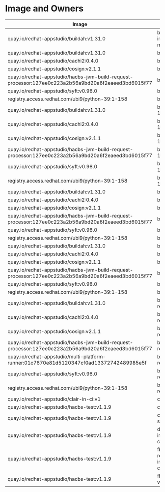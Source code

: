 # Image and Owners 
|  Image | Task  | Owner  |
| -------- | ------- | ------- |
| quay.io/redhat-appstudio/buildah:v1.31.0 | build-image-manifest | Unknown | 
| quay.io/redhat-appstudio/buildah:v1.31.0 | buildah | Unknown | 
| quay.io/redhat-appstudio/cachi2:0.4.0 | buildah | Unknown | 
| quay.io/redhat-appstudio/cosign:v2.1.1 | buildah | Unknown | 
| quay.io/redhat-appstudio/hacbs-jvm-build-request-processor:127ee0c223a2b56a9bd20a6f2eaeed3bd6015f77 | buildah | Unknown | 
| quay.io/redhat-appstudio/syft:v0.98.0 | buildah | Unknown | 
| registry.access.redhat.com/ubi9/python-39:1-158 | buildah | Unknown | 
| quay.io/redhat-appstudio/buildah:v1.31.0 | buildah-10gb | Unknown | 
| quay.io/redhat-appstudio/cachi2:0.4.0 | buildah-10gb | Unknown | 
| quay.io/redhat-appstudio/cosign:v2.1.1 | buildah-10gb | Unknown | 
| quay.io/redhat-appstudio/hacbs-jvm-build-request-processor:127ee0c223a2b56a9bd20a6f2eaeed3bd6015f77 | buildah-10gb | Unknown | 
| quay.io/redhat-appstudio/syft:v0.98.0 | buildah-10gb | Unknown | 
| registry.access.redhat.com/ubi9/python-39:1-158 | buildah-10gb | Unknown | 
| quay.io/redhat-appstudio/buildah:v1.31.0 | buildah-6gb | Unknown | 
| quay.io/redhat-appstudio/cachi2:0.4.0 | buildah-6gb | Unknown | 
| quay.io/redhat-appstudio/cosign:v2.1.1 | buildah-6gb | Unknown | 
| quay.io/redhat-appstudio/hacbs-jvm-build-request-processor:127ee0c223a2b56a9bd20a6f2eaeed3bd6015f77 | buildah-6gb | Unknown | 
| quay.io/redhat-appstudio/syft:v0.98.0 | buildah-6gb | Unknown | 
| registry.access.redhat.com/ubi9/python-39:1-158 | buildah-6gb | Unknown | 
| quay.io/redhat-appstudio/buildah:v1.31.0 | buildah-8gb | Unknown | 
| quay.io/redhat-appstudio/cachi2:0.4.0 | buildah-8gb | Unknown | 
| quay.io/redhat-appstudio/cosign:v2.1.1 | buildah-8gb | Unknown | 
| quay.io/redhat-appstudio/hacbs-jvm-build-request-processor:127ee0c223a2b56a9bd20a6f2eaeed3bd6015f77 | buildah-8gb | Unknown | 
| quay.io/redhat-appstudio/syft:v0.98.0 | buildah-8gb | Unknown | 
| registry.access.redhat.com/ubi9/python-39:1-158 | buildah-8gb | Unknown | 
| quay.io/redhat-appstudio/buildah:v1.31.0 | buildah-remote | Unknown | 
| quay.io/redhat-appstudio/cachi2:0.4.0 | buildah-remote | Unknown | 
| quay.io/redhat-appstudio/cosign:v2.1.1 | buildah-remote | Unknown | 
| quay.io/redhat-appstudio/hacbs-jvm-build-request-processor:127ee0c223a2b56a9bd20a6f2eaeed3bd6015f77 | buildah-remote | Unknown | 
| quay.io/redhat-appstudio/multi-platform-runner:01c7670e81d5120347cf0ad13372742489985e5f | buildah-remote | Unknown | 
| quay.io/redhat-appstudio/syft:v0.98.0 | buildah-remote | Unknown | 
| registry.access.redhat.com/ubi9/python-39:1-158 | buildah-remote | Unknown | 
| quay.io/redhat-appstudio/clair-in-ci:v1 | clair-scan | Unknown | 
| quay.io/redhat-appstudio/hacbs-test:v1.1.9 | clair-scan | Unknown | 
| quay.io/redhat-appstudio/hacbs-test:v1.1.9 | clamav-scan | Unknown | 
| quay.io/redhat-appstudio/hacbs-test:v1.1.9 | deprecated-image-check | Unknown | 
| quay.io/redhat-appstudio/hacbs-test:v1.1.9 | fbc-related-image-check | Unknown | 
| quay.io/redhat-appstudio/hacbs-test:v1.1.9 | fbc-validation | Unknown | 
